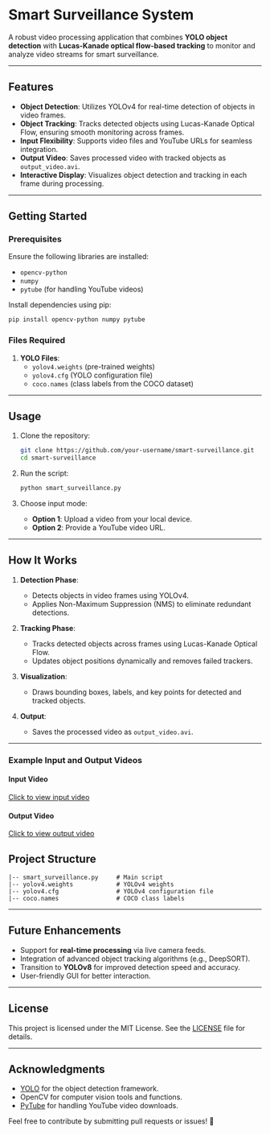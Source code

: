 # Smart Surveillance System  
A robust video processing application that combines **YOLO object detection** with **Lucas-Kanade optical flow-based tracking** to monitor and analyze video streams for smart surveillance.

---

## Features  
- **Object Detection**: Utilizes YOLOv4 for real-time detection of objects in video frames.  
- **Object Tracking**: Tracks detected objects using Lucas-Kanade Optical Flow, ensuring smooth monitoring across frames.  
- **Input Flexibility**: Supports video files and YouTube URLs for seamless integration.  
- **Output Video**: Saves processed video with tracked objects as `output_video.avi`.  
- **Interactive Display**: Visualizes object detection and tracking in each frame during processing.

---

## Getting Started  

### Prerequisites  
Ensure the following libraries are installed:  
- `opencv-python`
- `numpy`
- `pytube` (for handling YouTube videos)  

Install dependencies using pip:  
```bash  
pip install opencv-python numpy pytube  
```  

### Files Required  
1. **YOLO Files**:  
   - `yolov4.weights` (pre-trained weights)  
   - `yolov4.cfg` (YOLO configuration file)  
   - `coco.names` (class labels from the COCO dataset)  

---

## Usage  

1. Clone the repository:  
   ```bash  
   git clone https://github.com/your-username/smart-surveillance.git  
   cd smart-surveillance  
   ```  

2. Run the script:  
   ```bash  
   python smart_surveillance.py  
   ```  

3. Choose input mode:  
   - **Option 1**: Upload a video from your local device.  
   - **Option 2**: Provide a YouTube video URL.  

---

## How It Works  

1. **Detection Phase**:  
   - Detects objects in video frames using YOLOv4.  
   - Applies Non-Maximum Suppression (NMS) to eliminate redundant detections.  

2. **Tracking Phase**:  
   - Tracks detected objects across frames using Lucas-Kanade Optical Flow.  
   - Updates object positions dynamically and removes failed trackers.  

3. **Visualization**:  
   - Draws bounding boxes, labels, and key points for detected and tracked objects.  

4. **Output**:  
   - Saves the processed video as `output_video.avi`.  

---

### Example Input and Output Videos

#### Input Video
[Click to view input video](https://drive.google.com/file/d/17vTtRMgAsXipdB2jxjRcHFYVhIHr5pYa/view?usp=sharing)

#### Output Video
[Click to view output video](https://drive.google.com/file/d/1fraAjRt2pFT4yWGjf5X55UhJihzfb68Y/view?usp=sharing)


## Project Structure  

```plaintext  
|-- smart_surveillance.py     # Main script  
|-- yolov4.weights            # YOLOv4 weights  
|-- yolov4.cfg                # YOLOv4 configuration file  
|-- coco.names                # COCO class labels  
```  

---

## Future Enhancements  

- Support for **real-time processing** via live camera feeds.  
- Integration of advanced object tracking algorithms (e.g., DeepSORT).  
- Transition to **YOLOv8** for improved detection speed and accuracy.  
- User-friendly GUI for better interaction.  

---

## License  
This project is licensed under the MIT License. See the [LICENSE](LICENSE) file for details.

---

## Acknowledgments  

- [YOLO](https://pjreddie.com/darknet/yolo/) for the object detection framework.  
- OpenCV for computer vision tools and functions.  
- [PyTube](https://pytube.io/en/latest/) for handling YouTube video downloads.  

Feel free to contribute by submitting pull requests or issues! 🎉
